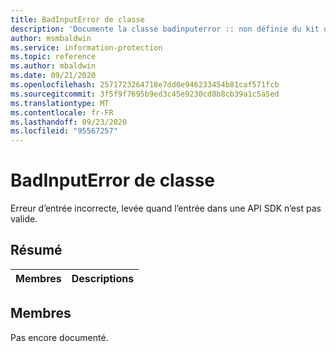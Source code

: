 ```yaml
---
title: BadInputError de classe
description: 'Documente la classe badinputerror :: non définie du kit de développement logiciel (SDK) Microsoft Information Protection (MIP).'
author: msmbaldwin
ms.service: information-protection
ms.topic: reference
ms.author: mbaldwin
ms.date: 09/21/2020
ms.openlocfilehash: 2571723264718e7dd0e946233454b81caf571fcb
ms.sourcegitcommit: 3f5f9f7695b9ed3c45e9230cd8b8cb39a1c5a5ed
ms.translationtype: MT
ms.contentlocale: fr-FR
ms.lasthandoff: 09/23/2020
ms.locfileid: "95567257"
---
```

# <a name="class-badinputerror"></a>BadInputError de classe 
Erreur d’entrée incorrecte, levée quand l’entrée dans une API SDK n’est pas valide.
  
## <a name="summary"></a>Résumé
 Membres                        | Descriptions                                
--------------------------------|---------------------------------------------
  
## <a name="members"></a>Membres
Pas encore documenté.
